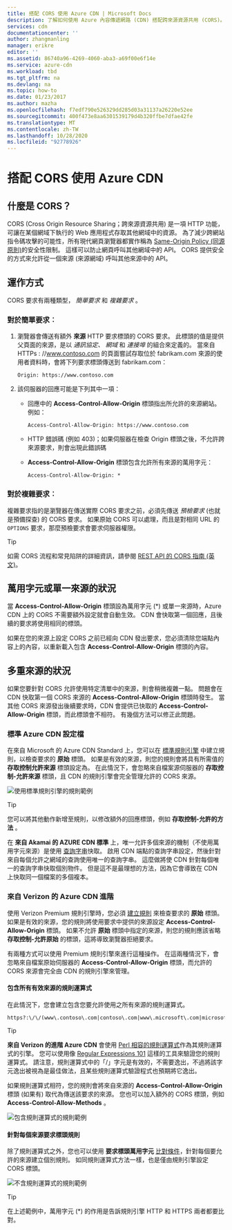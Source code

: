 ```yaml
---
title: 搭配 CORS 使用 Azure CDN | Microsoft Docs
description: 了解如何使用 Azure 內容傳遞網路 (CDN) 搭配跨來源資源共用 (CORS)。
services: cdn
documentationcenter: ''
author: zhangmanling
manager: erikre
editor: ''
ms.assetid: 86740a96-4269-4060-aba3-a69f00e6f14e
ms.service: azure-cdn
ms.workload: tbd
ms.tgt_pltfrm: na
ms.devlang: na
ms.topic: how-to
ms.date: 01/23/2017
ms.author: mazha
ms.openlocfilehash: f7edf790e526329dd285d03a31137a26220e52ee
ms.sourcegitcommit: 400f473e8aa6301539179d4b320ffbe7dfae42fe
ms.translationtype: MT
ms.contentlocale: zh-TW
ms.lasthandoff: 10/28/2020
ms.locfileid: "92778926"
---
```

# <a name="using-azure-cdn-with-cors"></a>搭配 CORS 使用 Azure CDN
## <a name="what-is-cors"></a>什麼是 CORS？
CORS (Cross Origin Resource Sharing；跨來源資源共用) 是一項 HTTP 功能，可讓在某個網域下執行的 Web 應用程式存取其他網域中的資源。 為了減少跨網站指令碼攻擊的可能性，所有現代網頁瀏覽器都實作稱為 [Same-Origin Policy (同源原則)](https://www.w3.org/Security/wiki/Same_Origin_Policy)的安全性限制。  這樣可以防止網頁呼叫其他網域中的 API。  CORS 提供安全的方式來允許從一個來源 (來源網域) 呼叫其他來源中的 API。

## <a name="how-it-works"></a>運作方式
CORS 要求有兩種類型， *簡單要求* 和 *複雜要求* 。

### <a name="for-simple-requests"></a>對於簡單要求︰

1. 瀏覽器會傳送有額外 **來源** HTTP 要求標頭的 CORS 要求。 此標頭的值是提供父頁面的來源，是以 *通訊協定、* *網域* 和 *連接埠* 的組合來定義的。  當來自 HTTPs \: //www.contoso.com 的頁面嘗試存取位於 fabrikam.com 來源的使用者資料時，會將下列要求標頭傳送到 fabrikam.com：

   `Origin: https://www.contoso.com`

2. 該伺服器的回應可能是下列其中一項：

   * 回應中的 **Access-Control-Allow-Origin** 標頭指出所允許的來源網站。 例如：

     `Access-Control-Allow-Origin: https://www.contoso.com`

   * HTTP 錯誤碼 (例如 403)；如果伺服器在檢查 Origin 標頭之後，不允許跨來源要求，則會出現此錯誤碼

   * **Access-Control-Allow-Origin** 標頭包含允許所有來源的萬用字元：

     `Access-Control-Allow-Origin: *`

### <a name="for-complex-requests"></a>對於複雜要求︰

複雜要求指的是瀏覽器在傳送實際 CORS 要求之前，必須先傳送 *預檢要求* (也就是預備探查) 的 CORS 要求。 如果原始 CORS 可以處理，而且是對相同 URL 的 `OPTIONS` 要求，那麼預檢要求會要求伺服器權限。

> [!TIP]
> 如需 CORS 流程和常見陷阱的詳細資訊，請參閱 [REST API 的 CORS 指南 (英文)](https://www.moesif.com/blog/technical/cors/Authoritative-Guide-to-CORS-Cross-Origin-Resource-Sharing-for-REST-APIs/)。
>
>

## <a name="wildcard-or-single-origin-scenarios"></a>萬用字元或單一來源的狀況
當 **Access-Control-Allow-Origin** 標頭設為萬用字元 (\*) 或單一來源時，Azure CDN 上的 CORS 不需要額外設定就會自動生效。  CDN 會快取第一個回應，且後續的要求將使用相同的標頭。

如果在您的來源上設定 CORS 之前已經向 CDN 發出要求，您必須清除您端點內容上的內容，以重新載入包含 **Access-Control-Allow-Origin** 標頭的內容。

## <a name="multiple-origin-scenarios"></a>多重來源的狀況
如果您要針對 CORS 允許使用特定清單中的來源，則會稍微複雜一點。 問題會在 CDN 快取第一個 CORS 來源的 **Access-Control-Allow-Origin** 標頭時發生。  當其他 CORS 來源發出後續要求時，CDN 會提供已快取的 **Access-Control-Allow-Origin** 標頭，而此標頭會不相符。  有幾個方法可以修正此問題。

### <a name="azure-cdn-standard-profiles"></a>標準 Azure CDN 設定檔
在來自 Microsoft 的 Azure CDN Standard 上，您可以在 [標準規則引擎](cdn-standard-rules-engine-reference.md) 中建立規則，以檢查要求的 **原始** 標頭。 如果是有效的來源，則您的規則會將具有所需值的 **存取控制允許來源** 標頭設定為。 在此情況下，會忽略來自檔案源伺服器的 **存取控制-允許來源** 標頭，且 CDN 的規則引擎會完全管理允許的 CORS 來源。

![使用標準規則引擎的規則範例](./media/cdn-cors/cdn-standard-cors.png)

> [!TIP]
> 您可以將其他動作新增至規則，以修改額外的回應標頭，例如 **存取控制-允許的方法** 。
> 

在 **來自 Akamai 的 AZURE CDN 標準** 上，唯一允許多個來源的機制（不使用萬用字元來源）是使用 [查詢字串](cdn-query-string.md)快取。 啟用 CDN 端點的查詢字串設定，然後針對來自每個允許之網域的查詢使用唯一的查詢字串。 這麼做將使 CDN 針對每個唯一的查詢字串快取個別物件。 但是這不是最理想的方法，因為它會導致在 CDN 上快取同一個檔案的多個複本。  

### <a name="azure-cdn-premium-from-verizon"></a>來自 Verizon 的 Azure CDN 進階
使用 Verizon Premium 規則引擎時，您必須 [建立規則](./cdn-verizon-premium-rules-engine.md) 來檢查要求的 **原始** 標頭。  如果是有效的來源，您的規則將使用要求中提供的來源設定 **Access-Control-Allow-Origin** 標頭。  如果不允許 **原始** 標頭中指定的來源，則您的規則應該省略 **存取控制-允許原始** 的標頭，這將導致瀏覽器拒絕要求。 

有兩種方式可以使用 Premium 規則引擎來進行這種操作。 在這兩種情況下，會忽略來自檔案原始伺服器的 **Access-Control-Allow-Origin** 標頭，而允許的 CORS 來源會完全由 CDN 的規則引擎來管理。

#### <a name="one-regular-expression-with-all-valid-origins"></a>包含所有有效來源的規則運算式
在此情況下，您會建立包含您要允許使用之所有來源的規則運算式。 

```http
https?:\/\/(www\.contoso\.com|contoso\.com|www\.microsoft\.com|microsoft.com\.com)$
```

> [!TIP]
> **來自 Verizon 的進階 Azure CDN** 會使用 [Perl 相容的規則運算式](https://pcre.org/)作為其規則運算式的引擎。  您可以使用像 [Regular Expressions 101](https://regex101.com/) 這樣的工具來驗證您的規則運算式。  請注意，規則運算式中的「/」字元是有效的，不需要逸出，不過將該字元逸出被視為是最佳做法，且某些規則運算式驗證程式也預期將它逸出。
> 
> 

如果規則運算式相符，您的規則會將來自來源的 **Access-Control-Allow-Origin** 標頭 (如果有) 取代為傳送該要求的來源。  您也可以加入額外的 CORS 標頭，例如 **Access-Control-Allow-Methods** 。

![包含規則運算式的規則範例](./media/cdn-cors/cdn-cors-regex.png)

#### <a name="request-header-rule-for-each-origin"></a>針對每個來源要求標頭規則
除了規則運算式之外，您也可以使用 **要求標頭萬用字元** [比對條件](/previous-versions/azure/mt757336(v=azure.100)#match-conditions)，針對每個要允許的來源建立個別規則。 如同規則運算式方法一樣，也是僅由規則引擎設定 CORS 標頭。 

![不含規則運算式的規則範例](./media/cdn-cors/cdn-cors-no-regex.png)

> [!TIP]
> 在上述範例中，萬用字元 (*) 的作用是告訴規則引擎 HTTP 和 HTTPS 兩者都要比對。
> 
>